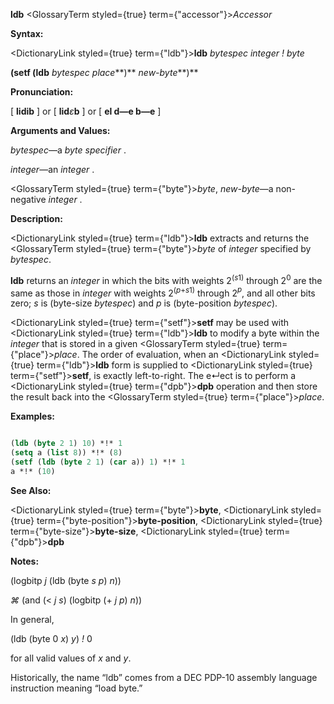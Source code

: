 **ldb** <GlossaryTerm styled={true} term={"accessor"}><i>Accessor</i></GlossaryTerm> 



**Syntax:** 



<DictionaryLink styled={true} term={"ldb"}><b>ldb</b></DictionaryLink> *bytespec integer ! byte* 



**(setf (ldb** *bytespec place***)** *new-byte***)** 



**Pronunciation:** 



[ **lidib** ] or [ **lid***ε***b** ] or [ **el d—e b—e** ] 



**Arguments and Values:** 



*bytespec*—a *byte specifier* . 



*integer*—an *integer* . 



<GlossaryTerm styled={true} term={"byte"}><i>byte</i></GlossaryTerm>, *new-byte*—a non-negative *integer* . 



**Description:** 



<DictionaryLink styled={true} term={"ldb"}><b>ldb</b></DictionaryLink> extracts and returns the <GlossaryTerm styled={true} term={"byte"}><i>byte</i></GlossaryTerm> of *integer* specified by *bytespec*. 



<b>ldb</b> returns an <i>integer</i> in which the bits with weights 2<sup>(<i>s</i>1)</sup> through 2<sup>0</sup> are the same as those in <i>integer</i> with weights 2<sup>(<i>p</i>+<i>s</i>1)</sup> through 2<i><sup>p</sup></i>, and all other bits zero; <i>s</i> is (byte-size <i>bytespec</i>) and <i>p</i> is (byte-position <i>bytespec</i>). 



<DictionaryLink styled={true} term={"setf"}><b>setf</b></DictionaryLink> may be used with <DictionaryLink styled={true} term={"ldb"}><b>ldb</b></DictionaryLink> to modify a byte within the *integer* that is stored in a given <GlossaryTerm styled={true} term={"place"}><i>place</i></GlossaryTerm>. The order of evaluation, when an <DictionaryLink styled={true} term={"ldb"}><b>ldb</b></DictionaryLink> form is supplied to <DictionaryLink styled={true} term={"setf"}><b>setf</b></DictionaryLink>, is exactly left-to-right. The e↵ect is to perform a <DictionaryLink styled={true} term={"dpb"}><b>dpb</b></DictionaryLink> operation and then store the result back into the <GlossaryTerm styled={true} term={"place"}><i>place</i></GlossaryTerm>. 



**Examples:**
```lisp

(ldb (byte 2 1) 10) *!* 1 
(setq a (list 8)) *!* (8) 
(setf (ldb (byte 2 1) (car a)) 1) *!* 1 
a *!* (10) 

```
**See Also:** 



<DictionaryLink styled={true} term={"byte"}><b>byte</b></DictionaryLink>, <DictionaryLink styled={true} term={"byte-position"}><b>byte-position</b></DictionaryLink>, <DictionaryLink styled={true} term={"byte-size"}><b>byte-size</b></DictionaryLink>, <DictionaryLink styled={true} term={"dpb"}><b>dpb</b></DictionaryLink> 







 



 



**Notes:** 



(logbitp *j* (ldb (byte *s p*) *n*)) 



*⌘* (and (&lt; *j s*) (logbitp (+ *j p*) *n*)) 



In general, 



(ldb (byte 0 *x*) *y*) *!* 0 



for all valid values of *x* and *y*. 



Historically, the name “ldb” comes from a DEC PDP-10 assembly language instruction meaning “load byte.” 



